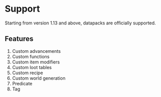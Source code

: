 # Support

Starting from version 1.13 and above, datapacks are officially supported.

## Features

1. Custom advancements
2. Custom functions
3. Custom item modifiers
4. Custom loot tables
5. Custom recipe
6. Custom world generation
7. Predicate
8. Tag

